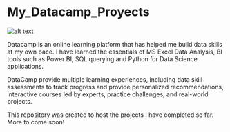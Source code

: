 # My_Datacamp_Proyects

![alt text](https://lh3.googleusercontent.com/proxy/uU_ZTxcaxQ9hWGzbNpmDoMif6eGVyUI-vzaYDFXdoBUu9JQE1vcoLC4A4queB8gUJco6MnHnZ-HUvl90KTq0W3M6CrUwFuPTwFlmuTZ6V3FQxwjOJnwewjF044WV8hjgUcFVe3zHWh-E2zH9gA)

Datacamp is an online learning platform that has helped me build data skills at my own pace. I have learned the essentials of MS Excel Data Analysis, BI tools such as Power BI, SQL querying and Python for Data Science applications.

DataCamp provide multiple learning experiences, including data skill assessments to track progress and provide personalized recommendations, interactive courses led by experts, practice challenges, and real-world projects.

This repository was created to host the projects I have completed so far. More to come soon!

